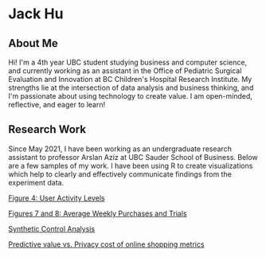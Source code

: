 # Jack Hu

## About Me

Hi! I'm a 4th year UBC student studying business and computer science, and currently working as an assistant in the Office of Pediatric Surgical Evaluation and Innovation at BC Children's Hospital Research Institute. My strengths lie at the intersection of data analysis and business thinking, and I'm passionate about using technology to create value. I am open-minded, reflective, and eager to learn!


## Research Work

Since May 2021, I have been working as an undergraduate research assistant to professor Arslan Aziz at UBC Sauder School of Business. Below are a few samples of my work. I have been using R to create visualizations which help to clearly and effectively communicate findings from the experiment data.

[Figure 4: User Activity Levels](https://jhu12.github.io/samples/fig4.html)

[Figures 7 and 8: Average Weekly Purchases and Trials](https://jhu12.github.io/samples/fig7_8.html)

[Synthetic Control Analysis](https://jhu12.github.io/samples/synth_control_region.html)

[Predictive value vs. Privacy cost of online shopping metrics](https://jhu12.github.io/samples/predictive_privacy.html)

